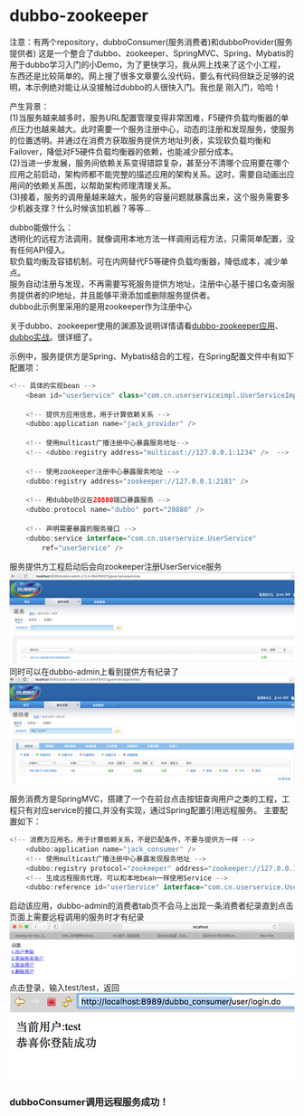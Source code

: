 # dubbo-zookeeper
注意：有两个repository，dubboConsumer(服务消费者)和dubboProvider(服务提供者)
这是一个整合了dubbo、zookeeper、SpringMVC、Spring、Mybatis的用于dubbo学习入门的小Demo，为了更快学习，我从网上找来了这个小工程，
东西还是比较简单的。网上搜了很多文章要么没代码，要么有代码但缺乏足够的说明，本示例绝对能让从没接触过dubbo的人很快入门。我也是
刚入门，哈哈！

产生背景：  
(1)当服务越来越多时，服务URL配置管理变得非常困难，F5硬件负载均衡器的单点压力也越来越大。此时需要一个服务注册中心，动态的注册和发现服务，使服务的位置透明。并通过在消费方获取服务提供方地址列表，实现软负载均衡和Failover，降低对F5硬件负载均衡器的依赖，也能减少部分成本。  
(2)当进一步发展，服务间依赖关系变得错踪复杂，甚至分不清哪个应用要在哪个应用之前启动，架构师都不能完整的描述应用的架构关系。这时，需要自动画出应用间的依赖关系图，以帮助架构师理清理关系。  
(3)接着，服务的调用量越来越大，服务的容量问题就暴露出来，这个服务需要多少机器支撑？什么时候该加机器？等等…  

dubbo能做什么：  
透明化的远程方法调用，就像调用本地方法一样调用远程方法，只需简单配置，没有任何API侵入。  
软负载均衡及容错机制，可在内网替代F5等硬件负载均衡器，降低成本，减少单点。  
服务自动注册与发现，不再需要写死服务提供方地址，注册中心基于接口名查询服务提供者的IP地址，并且能够平滑添加或删除服务提供者。  
dubbo此示例里采用的是用zookeeper作为注册中心  

关于dubbo、zookeeper使用的渊源及说明详情请看[dubbo-zookeeper应用](http://www.fwqtg.net/置顶-java集群优化-dubbozookeeper构建高可用分布式集群.html)、[dubbo实战](http://blog.csdn.net/hejingyuan6/article/details/47405377)。很详细了。  

示例中，服务提供方是Spring、Mybatis结合的工程，在Spring配置文件中有如下配置项：  
```java
<!-- 具体的实现bean -->
	<bean id="userService" class="com.cn.userserviceimpl.UserServiceImpl" />
	
	<!-- 提供方应用信息，用于计算依赖关系 -->
	<dubbo:application name="jack_provider" />
	
	<!-- 使用multicast广播注册中心暴露服务地址-->
	<!-- <dubbo:registry address="multicast://127.0.0.1:1234" />  -->
	
	<!-- 使用zookeeper注册中心暴露服务地址 -->
	<dubbo:registry address="zookeeper://127.0.0.1:2181" />
	
	<!-- 用dubbo协议在20880端口暴露服务 -->
	<dubbo:protocol name="dubbo" port="20880" />
	
	<!-- 声明需要暴露的服务接口 -->
	<dubbo:service interface="com.cn.userservice.UserService"
		ref="userService" />
```
服务提供方工程启动后会向zookeeper注册UserService服务  
![image](https://github.com/JercyChen/PhotoRef/blob/master/UserService-dubboProvider.png)
同时可以在dubbo-admin上看到提供方有纪录了  
![image](https://github.com/JercyChen/PhotoRef/blob/master/Provider.png)

服务消费方是SpringMVC，搭建了一个在前台点击按钮查询用户之类的工程，工程只有对应service的接口,并没有实现，通过Spring配置引用远程服务。
主要配置如下：  
```java
<!-- 消费方应用名，用于计算依赖关系，不是匹配条件，不要与提供方一样 -->
	<dubbo:application name="jack_consumer" />
	<!-- 使用multicast广播注册中心暴露发现服务地址 -->
	<dubbo:registry protocol="zookeeper" address="zookeeper://127.0.0.1:2181" />
	<!-- 生成远程服务代理，可以和本地bean一样使用Service -->
	<dubbo:reference id="userService" interface="com.cn.userservice.UserService" />
```

启动该应用，dubbo-admin的消费者tab页不会马上出现一条消费者纪录直到点击页面上需要远程调用的服务时才有纪录  
![image](https://github.com/JercyChen/PhotoRef/blob/master/consumer.png)
点击登录，输入test/test，返回  
![image](https://github.com/JercyChen/PhotoRef/blob/master/loginSuccess.png)
### dubboConsumer调用远程服务成功！  




